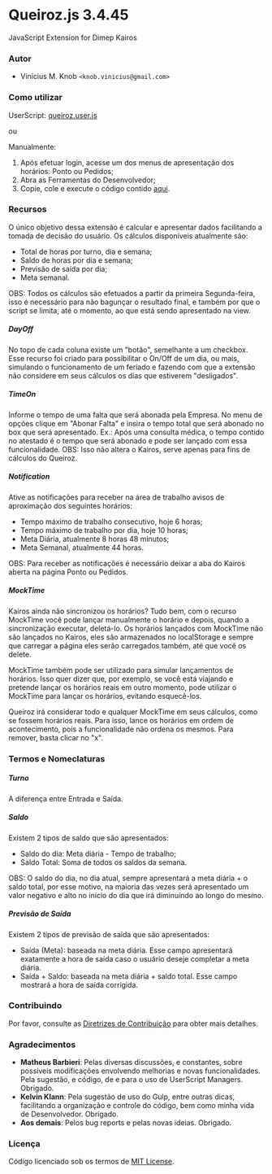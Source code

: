 # Queiroz.js 3.4.45
JavaScript Extension for Dimep Kairos

### Autor

* Vinícius M. Knob `<knob.vinicius@gmail.com>`

### Como utilizar

UserScript: [queiroz.user.js](../../raw/master/queiroz.user.js)

ou

Manualmente:
1. Após efetuar login, acesse um dos menus de apresentação dos horários: Ponto ou Pedidos;
2. Abra as Ferramentas do Desenvolvedor;
3. Copie, cole e execute o código contido [aqui](../../raw/master/dist/queiroz.min.js).

### Recursos

O único objetivo dessa extensão é calcular e apresentar dados facilitando a tomada de decisão do usuário. Os cálculos disponíveis atualmente são:

* Total de horas por turno, dia e semana;
* Saldo de horas por dia e semana;
* Previsão de saída por dia;
* Meta semanal.

OBS: Todos os cálculos são efetuados a partir da primeira Segunda-feira, isso é necessário para não bagunçar o resultado final, e também por que o script se limita, até o momento, ao que está sendo apresentado na view.

##### DayOff
No topo de cada coluna existe um "botão", semelhante a um checkbox. Esse recurso foi criado para possibilitar o On/Off de um dia, ou mais, simulando o funcionamento de um feriado e fazendo com que a extensão não considere em seus cálculos os dias que estiverem "desligados".

##### TimeOn
Informe o tempo de uma falta que será abonada pela Empresa. No menu de opções clique em "Abonar Falta" e insira o tempo total que será abonado no box que será apresentado. Ex.: Após uma consulta médica, o tempo contido no atestado é o tempo que será abonado e pode ser lançado com essa funcionalidade. OBS: Isso não altera o Kairos, serve apenas para fins de cálculos do Queiroz.

##### Notification
Ative as notificações para receber na área de trabalho avisos de aproximação dos seguintes horários:

* Tempo máximo de trabalho consecutivo, hoje 6 horas;
* Tempo máximo de trabalho por dia, hoje 10 horas;
* Meta Diária, atualmente 8 horas 48 minutos;
* Meta Semanal, atualmente 44 horas.

OBS: Para receber as notificações é necessário deixar a aba do Kairos aberta na página Ponto ou Pedidos.

##### MockTime
Kairos ainda não sincronizou os horários? Tudo bem, com o recurso MockTime você pode lançar manualmente o horário e depois, quando a sincronização executar, deletá-lo. Os horários lançados com MockTime não são lançados no Kairos, eles são armazenados no localStorage e sempre que carregar a página eles serão carregados também, até que você os delete.

MockTime também pode ser utilizado para simular lançamentos de horários. Isso quer dizer que, por exemplo, se você está viajando e pretende lançar os horários reais em outro momento, pode utilizar o MockTime para lançar os horários, evitando esquecê-los. 

Queiroz irá considerar todo e qualquer MockTime em seus cálculos, como se fossem horários reais. Para isso, lance os horários em ordem de acontecimento, pois a funcionalidade não ordena os mesmos. Para remover, basta clicar no "x".

### Termos e Nomeclaturas

##### Turno
A diferença entre Entrada e Saída.

##### Saldo
Existem 2 tipos de saldo que são apresentados:
* Saldo do dia: Meta diária - Tempo de trabalho;
* Saldo Total: Soma de todos os saldos da semana.

OBS: O saldo do dia, no dia atual, sempre apresentará a meta diária + o saldo total, por esse motivo, na maioria das vezes será apresentado um valor negativo e alto no início do dia que irá diminuíndo ao longo do mesmo.

##### Previsão de Saída
Existem 2 tipos de previsão de saída que são apresentados:
* Saída (Meta): baseada na meta diária. Esse campo apresentará exatamente a hora de saída caso o usuário deseje completar a meta diária.
* Saída + Saldo: baseada na meta diária + saldo total. Esse campo mostrará a hora de saída corrigida.

### Contribuindo

Por favor, consulte as [Diretrizes de Contribuição](../master/CONTRIBUTING.md) para obter mais detalhes.

### Agradecimentos

* **Matheus Barbieri**: Pelas diversas discussões, e constantes, sobre possíveis modificações envolvendo melhorias e novas funcionalidades. Pela sugestão, e código, de e para o uso de UserScript Managers. Obrigado.
* **Kelvin Klann**: Pela sugestão de uso do Gulp, entre outras dicas, facilitando a organização e controle do código, bem como minha vida de Desenvolvedor. Obrigado.
* **Aos demais**: Pelos bug reports e pelas novas ideias. Obrigado.

### Licença

Código licenciado sob os termos de [MIT License](../master/LICENSE).
